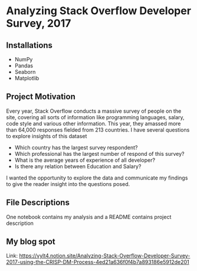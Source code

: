 # Analyzing Stack Overflow Developer Survey, 2017

## Installations
 - NumPy
 - Pandas
 - Seaborn
 - Matplotlib


## Project Motivation
Every year, Stack Overflow conducts a massive survey of people on the site, covering all sorts of information like programming languages, salary, code style and various other information. This year, they amassed more than 64,000 responses fielded from 213 countries. I have several questions to explore insights of this dataset

- Which country has the largest survey respondent?
- Which professional has the largest number of respond of this survey?
- What is the average years of experience of all developer?
- Is there any relation between Education and Salary?

I wanted the opportunity to explore the data and communicate my findings to give the reader insight into the questions posed. 

## File Descriptions
One notebook contains my analysis and a README contains project description

## My blog spot
Link: https://vylt4.notion.site/Analyzing-Stack-Overflow-Developer-Survey-2017-using-the-CRISP-DM-Process-4ed21a636f0f4b7a893186e5912de201

